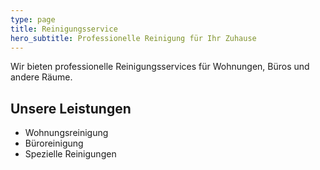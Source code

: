 ```yaml
---
type: page
title: Reinigungsservice
hero_subtitle: Professionelle Reinigung für Ihr Zuhause
---
```


Wir bieten professionelle Reinigungsservices für Wohnungen, Büros und andere Räume.

## Unsere Leistungen

- Wohnungsreinigung
- Büroreinigung
- Spezielle Reinigungen
